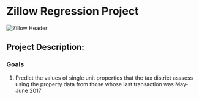 # Zillow Regression Project
![Zillow Header](https://i.pinimg.com/originals/f0/0c/12/f00c1288929b09f0fa4f0594377882f8.png)
## Project Description: 
### Goals 
1. Predict the values of single unit properties that the tax district asssess using the property data from those whose last transaction was May-June 2017
  
